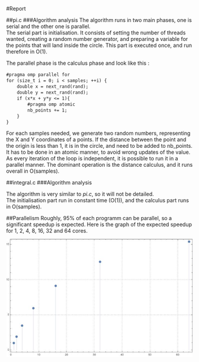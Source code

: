 #Report

##pi.c
###Algorithm analysis
The algorithm runs in two main phases, one is serial and the other one is parallel.  
The serial part is initialisation. It consists of setting the number of threads wanted, creating a random number generator, and preparing a variable for the points that will land inside the circle. This part is executed once, and run therefore in O(1).

The parallel phase is the calculus phase and look like this :  

    #pragma omp parallel for
    for (size_t i = 0; i < samples; ++i) {
        double x = next_rand(rand);
        double y = next_rand(rand);
        if (x*x + y*y <= 1){
            #pragma omp atomic
            nb_points += 1;
        }
    }
For each samples needed, we generate two random numbers, representing the X and Y coordinates of a points. If the distance between the point and the origin is less than 1, it is in the circle, and need to be added to nb_points. It has to be done in an atomic manner, to avoid wrong updates of the value.  
As every iteration of the loop is independent, it is possible to run it in a parallel manner. The dominant operation is the distance calculus, and it runs overall in O(samples).  

##integral.c
###Algorithm analysis

The algorithm is very similar to _pi.c_, so it will not be detailed.  
The initialisation part run in constant time (O(1)), and the calculus part runs in O(samples).  


##Parallelism 
Roughly, 95% of each programm can be parallel, so a significant speedup is expected. Here is the graph of the expected speedup for 1, 2, 4, 8, 16, 32 and 64 cores.  

![Graph](Speedup.jpg)
